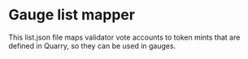 # Gauge list mapper

This list.json file maps validator vote accounts to token mints that are defined in Quarry, so they can be used in gauges.
